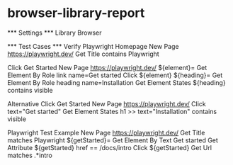 # browser-library-report
*** Settings ***
Library    Browser

*** Test Cases ***
Verify Playwright Homepage
    New Page    https://playwright.dev/
    Get Title    contains    Playwright

Click Get Started
    New Page    https://playwright.dev/
    ${element}=    Get Element By Role    link    name=Get started
    Click    ${element}
    ${heading}=    Get Element By Role    heading    name=Installation
    Get Element States    ${heading}    contains    visible

Alternative Click Get Started
    New Page    https://playwright.dev/
    Click    text="Get started"
    Get Element States    h1 >> text="Installation"    contains    visible

Playwright Test Example
    New Page    https://playwright.dev/
    Get Title    matches    Playwright
    ${getStarted}=    Get Element By Text    Get started
    Get Attribute    ${getStarted}    href    ==    /docs/intro
    Click    ${getStarted}
    Get Url    matches    .*intro